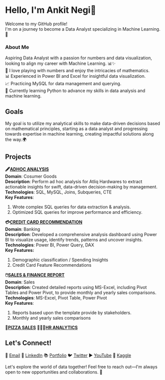 # Hello, I'm Ankit Negi👋   
Welcome to my GitHub profile!   
I'm on a journey to become a Data Analyst specializing in Machine Learning. 🌟  


### About Me  
Aspiring Data Analyst with a passion for numbers and data visualization, looking to align my career with Machine Learning. 📊✨  
🧮 I love playing with numbers and enjoy the intricacies of mathematics.  
📊 Experienced in Power BI and Excel for insightful data visualization.  
📈 Practicing MySQL for data management and querying.  
🌱 Currently learning Python to advance my skills in data analysis and machine learning.  


## Goals
My goal is to utilize my analytical skills to make data-driven decisions based on mathematical principles, starting as a data analyst and progressing towards expertise in machine learning, creating impactful solutions along the way.🌍    


## Projects  
**🖋️[ADHOC ANALYSIS](https://github.com/iankitnegi/SQL_AdHoc_Analysis_Project)**  
**Domain**: Cosumer Goods   
**Description**: Perform ad hoc analysis for Atliq Hardwares to extract actionable insights for swift, data-driven decision-making by management.    
**Technologies**: SQL, MySQL, Joins, Subqueries, CTE    
**Key Features**:   
1. Wrote complex SQL queries for data extraction & analysis.
2. Optimized SQL queries for improve performance and efficiency.

**💳[CREDIT CARD RECOMMENDATION](https://github.com/iankitnegi/PowerBI_Banking_Project)**  
**Domain**: Banking  
**Description**: Developed a comprehensive analysis dashboard using Power BI to visualize usage, identify trends, patterns and uncover insights.  
**Technologies**: Power BI, Power Query, DAX        
**Key Features:** 
1. Demographic classification / Spending Insights
2. Credit Card Feature Recommendations

**🖱️[SALES & FINANCE REPORT](https://github.com/iankitnegi/Sales-Finance-Analysis-Report)**  
**Domain**: Sales  
**Description**: Created detailed reports using MS-Excel, including Pivot Tables and Power Pivot, to provide monthly and yearly sales comparisons.      
**Technologies**: MS-Excel, Pivot Table, Power Pivot    
**Key Features**:  
1. Reports based upon the template provide by stakeholders.
2. Monthly and yearly sales comparisons

**🍕[PIZZA SALES](https://github.com/iankitnegi/SQL_Pizza_Sales_Project)**
**🧑‍🤝‍🧑[HR ANALYTICS](https://github.com/iankitnegi/HR_Analytics)**

## Let's Connect!   
📧 [Email](ankitnegi996@rocketmail.com)   💼 [LinkedIn](https://www.linkedin.com/in/iankitnegi/)  📚 [Portfolio](https://codebasics.io/portfolio/Ankit-Negi)  🐦 [Twitter](https://x.com/rajputankitnegi)   ▶️ [YouTube](https://www.youtube.com/@rajputankitnegi)  🧩 [Kaggle](https://www.kaggle.com/rajputankitnegi)  

Let's explore the world of data together! Feel free to reach out—I'm always open to new opportunities and collaborations. 🚀
